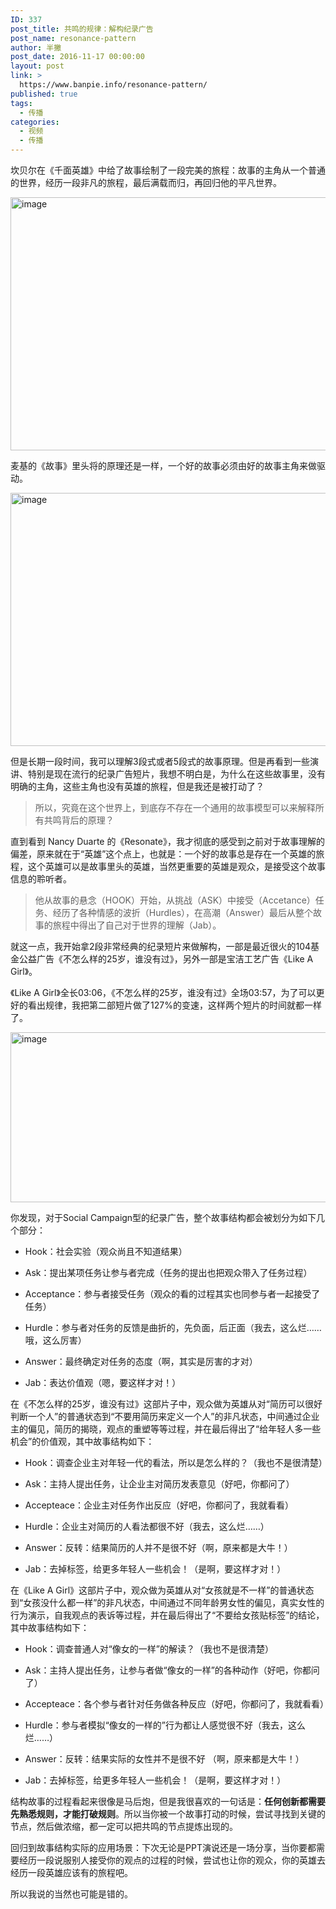 ```yaml
---
ID: 337
post_title: 共鸣的规律：解构纪录广告
post_name: resonance-pattern
author: 半撇
post_date: 2016-11-17 00:00:00
layout: post
link: >
  https://www.banpie.info/resonance-pattern/
published: true
tags:
  - 传播
categories:
  - 视频
  - 传播
---
```

坎贝尔在《千面英雄》中给了故事绘制了一段完美的旅程：故事的主角从一个普通的世界，经历一段非凡的旅程，最后满载而归，再回归他的平凡世界。

[<img class="alignnone size-full wp-image-2998" src="http://www.banpie.info/wp-content/uploads/2019/04/unnamed-file-144.png" width="720" height="405" alt="image" />][1]

麦基的《故事》里头将的原理还是一样，一个好的故事必须由好的故事主角来做驱动。

[<img class="alignnone size-full wp-image-2999" src="http://www.banpie.info/wp-content/uploads/2019/04/unnamed-file-145.png" width="720" height="405" alt="image" />][2]

但是长期一段时间，我可以理解3段式或者5段式的故事原理。但是再看到一些演讲、特别是现在流行的纪录广告短片，我想不明白是，为什么在这些故事里，没有明确的主角，这些主角也没有英雄的旅程，但是我还是被打动了？

> 所以，究竟在这个世界上，到底存不存在一个通用的故事模型可以来解释所有共鸣背后的原理？

直到看到 Nancy Duarte 的《Resonate》，我才彻底的感受到之前对于故事理解的偏差，原来就在于“英雄”这个点上，也就是：一个好的故事总是存在一个英雄的旅程，这个英雄可以是故事里头的英雄，当然更重要的英雄是观众，是接受这个故事信息的聆听者。

> 他从故事的悬念（HOOK）开始，从挑战（ASK）中接受（Accetance）任务、经历了各种情感的波折（Hurdles），在高潮（Answer）最后从整个故事的旅程中得出了自己对于世界的理解（Jab）。

就这一点，我开始拿2段非常经典的纪录短片来做解构，一部是最近很火的104基金公益广告《不怎么样的25岁，谁没有过》，另外一部是宝洁工艺广告《Like A Girl》。

《Like A Girl》全长03:06，《不怎么样的25岁，谁没有过》全场03:57，为了可以更好的看出规律，我把第二部短片做了127%的变速，这样两个短片的时间就都一样了。

[<img class="alignnone size-full wp-image-3000" src="http://www.banpie.info/wp-content/uploads/2019/04/unnamed-file-146.png" width="720" height="272" alt="image" />][3]

你发现，对于Social Campaign型的纪录广告，整个故事结构都会被划分为如下几个部分：

*   Hook：社会实验（观众尚且不知道结果）

*   Ask：提出某项任务让参与者完成（任务的提出也把观众带入了任务过程）

*   Acceptance：参与者接受任务（观众的看的过程其实也同参与者一起接受了任务）

*   Hurdle：参与者对任务的反馈是曲折的，先负面，后正面（我去，这么烂……哦，这么厉害）

*   Answer：最终确定对任务的态度（啊，其实是厉害的才对）

*   Jab：表达价值观（嗯，要这样才对！）

在《不怎么样的25岁，谁没有过》这部片子中，观众做为英雄从对“简历可以很好判断一个人”的普通状态到“不要用简历来定义一个人”的非凡状态，中间通过企业主的偏见，简历的揭晓，观点的重塑等等过程，并在最后得出了“给年轻人多一些机会”的价值观，其中故事结构如下：

*   Hook：调查企业主对年轻一代的看法，所以是怎么样的？（我也不是很清楚）

*   Ask：主持人提出任务，让企业主对简历发表意见（好吧，你都问了）

*   Accepteace：企业主对任务作出反应（好吧，你都问了，我就看看）

*   Hurdle：企业主对简历的人看法都很不好（我去，这么烂……）

*   Answer：反转：结果简历的人并不是很不好（啊，原来都是大牛！）

*   Jab：去掉标签，给更多年轻人一些机会！（是啊，要这样才对！）

在《Like A Girl》这部片子中，观众做为英雄从对“女孩就是不一样”的普通状态到“女孩没什么都一样”的非凡状态，中间通过不同年龄男女性的偏见，真实女性的行为演示，自我观点的表诉等过程，并在最后得出了“不要给女孩贴标签”的结论，其中故事结构如下：

*   Hook：调查普通人对“像女的一样”的解读？（我也不是很清楚）

*   Ask：主持人提出任务，让参与者做“像女的一样”的各种动作（好吧，你都问了）

*   Accepteace：各个参与者针对任务做各种反应（好吧，你都问了，我就看看）

*   Hurdle：参与者模拟“像女的一样的”行为都让人感觉很不好（我去，这么烂……）

*   Answer：反转：结果实际的女性并不是很不好 （啊，原来都是大牛！）

*   Jab：去掉标签，给更多年轻人一些机会！（是啊，要这样才对！）

结构故事的过程看起来很像是马后炮，但是我很喜欢的一句话是：**任何创新都需要先熟悉规则，才能打破规则**。所以当你被一个故事打动的时候，尝试寻找到关键的节点，然后做浓缩，都一定可以把共鸣的节点提炼出现的。

回归到故事结构实际的应用场景：下次无论是PPT演说还是一场分享，当你要都需要经历一段说服别人接受你的观点的过程的时候，尝试也让你的观众，你的英雄去经历一段英雄应该有的旅程吧。

所以我说的当然也可能是错的。

 [1]: http://www.banpie.info/wp-content/uploads/2019/04/unnamed-file-144.png
 [2]: http://www.banpie.info/wp-content/uploads/2019/04/unnamed-file-145.png
 [3]: http://www.banpie.info/wp-content/uploads/2019/04/unnamed-file-146.png